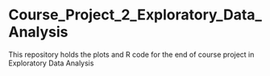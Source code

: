 # Course_Project_2_Exploratory_Data_Analysis
This repository holds the plots and R code for the end of course project in Exploratory Data Analysis
